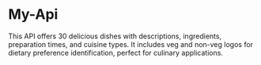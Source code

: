# My-Api
This API offers 30 delicious dishes with descriptions, ingredients, preparation times, and cuisine types. It includes veg and non-veg logos for dietary preference identification, perfect for culinary applications.
